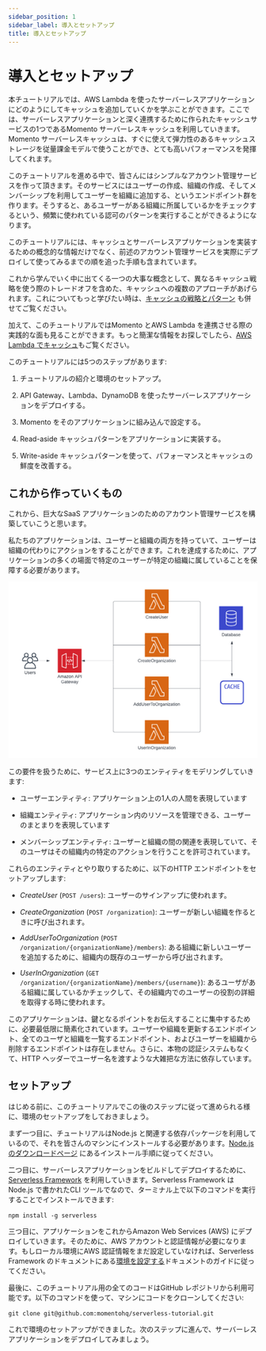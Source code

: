 ```yaml
---
sidebar_position: 1
sidebar_label: 導入とセットアップ
title: 導入とセットアップ
---
```


# 導入とセットアップ

本チュートリアルでは、AWS Lambda を使ったサーバーレスアプリケーションにどのようにしてキャッシュを追加していくかを学ぶことができます。ここでは、サーバーレスアプリケーションと深く連携するために作られたキャッシュサービスの1つであるMomento サーバーレスキャッシュを利用していきます。Momento サーバーレスキャッシュは、すぐに使えて弾力性のあるキャッシュストレージを従量課金モデルで使うことができ、とても高いパフォーマンスを発揮してくれます。

このチュートリアルを進める中で、皆さんにはシンプルなアカウント管理サービスを作って頂きます。そのサービスにはユーザーの作成、組織の作成、そしてメンバーシップを利用してユーザーを組織に追加する、というエンドポイント群を作ります。そうすると、あるユーザーがある組織に所属しているかをチェックするという、頻繁に使われている認可のパターンを実行することができるようになります。

このチュートリアルには、キャッシュとサーバーレスアプリケーションを実装するための概念的な情報だけでなく、前述のアカウント管理サービスを実際にデプロイして使ってみるまでの順を追った手順も含まれています。

これから学んでいく中に出てくる一つの大事な概念として、異なるキャッシュ戦略を使う際のトレードオフを含めた、キャッシュへの複数のアプローチがあげられます。これについてもっと学びたい時は、[キャッシュの戦略とパターン](./../caching-concepts/caching-strategies-and-patterns) も併せてご覧ください。

加えて、このチュートリアルではMomento とAWS Lambda を連携させる際の実践的な面も見ることができます。もっと簡潔な情報をお探しでしたら、[AWS Lambda でキャッシュ](/guides/caching-with-aws-lambda)もご覧ください。

このチュートリアルには5つのステップがあります:

1.  チュートリアルの紹介と環境のセットアップ。

2.  API Gateway、Lambda、DynamoDB を使ったサーバーレスアプリケーションをデプロイする。

3.  Momento をそのアプリケーションに組み込んで設定する。

4.  Read-aside キャッシュパターンをアプリケーションに実装する。

5.  Write-aside キャッシュパターンを使って、パフォーマンスとキャッシュの鮮度を改善する。

## これから作っていくもの

これから、巨大なSaaS アプリケーションのためのアカウント管理サービスを構築していこうと思います。

私たちのアプリケーションは、ユーザーと組織の両方を持っていて、ユーザーは組織の代わりにアクションをすることができます。これを達成するために、アプリケーションの多くの場面で特定のユーザーが特定の組織に属していることを保障する必要があります。

![System architecture](images/architecture.png)

この要件を扱うために、サービス上に3つのエンティティをモデリングしていきます:

- ユーザーエンティティ: アプリケーション上の1人の人間を表現しています

- 組織エンティティ: アプリケーション内のリソースを管理できる、ユーザーのまとまりを表現しています

- メンバーシップエンティティ: ユーザーと組織の間の関連を表現していて、そのユーザはその組織内の特定のアクションを行うことを許可されています。

これらのエンティティとやり取りするために、以下のHTTP エンドポイントをセットアップします:

- _CreateUser_ (`POST /users`): ユーザーのサインアップに使われます。

- _CreateOrganization_ (`POST /organization`): ユーザーが新しい組織を作るときに呼び出されます。

- _AddUserToOrganization_ (`POST /organization/{organizationName}/members`): ある組織に新しいユーザーを追加するために、組織内の既存のユーザーから呼び出されます。

- _UserInOrganization_ (`GET /organization/{organizationName}/members/{username}`): あるユーザがある組織に属しているかチェックして、その組織内でのユーザーの役割の詳細を取得する時に使われます。

このアプリケーションは、鍵となるポイントをお伝えすることに集中するために、必要最低限に簡素化されています。ユーザーや組織を更新するエンドポイント、全てのユーザと組織を一覧するエンドポイント、およびユーザーを組織から削除するエンドポイントは存在しません。さらに、本物の認証システムもなくて、HTTP ヘッダーでユーザー名を渡すような大雑把な方法に依存しています。

## セットアップ

はじめる前に、このチュートリアルでこの後のステップに従って進められる様に、環境のセットアップをしておきましょう。

まず一つ目に、チュートリアルはNode.js と関連する依存パッケージを利用しているので、それを皆さんのマシンにインストールする必要があります。[Node.js のダウンロードページ](https://nodejs.org/en/download/) にあるインストール手順に従ってください。

二つ目に、サーバーレスアプリケーションをビルドしてデプロイするために、[Serverless Framework](https://www.serverless.com/framework/docs) を利用していきます。Serverless Framework はNode.js で書かれたCLI ツールでなので、ターミナル上で以下のコマンドを実行することでインストールできます:

    npm install -g serverless

三つ目に、アプリケーションをこれからAmazon Web Services (AWS) にデプロイしていきます。そのために、AWS アカウントと認証情報が必要になります。もしローカル環境にAWS 認証情報をまだ設定していなければ、Serverless Framework のドキュメントにある[環境を設定する](https://www.serverless.com/framework/docs/providers/aws/guide/credentials/)ドキュメントのガイドに従ってください。

最後に、このチュートリアル用の全てのコードはGitHub レポジトリから利用可能です。以下のコマンドを使って、マシンにコードをクローンしてください:

    git clone git@github.com:momentohq/serverless-tutorial.git

これで環境のセットアップができました。次のステップに進んで、サーバーレスアプリケーションをデプロイしてみましょう。
